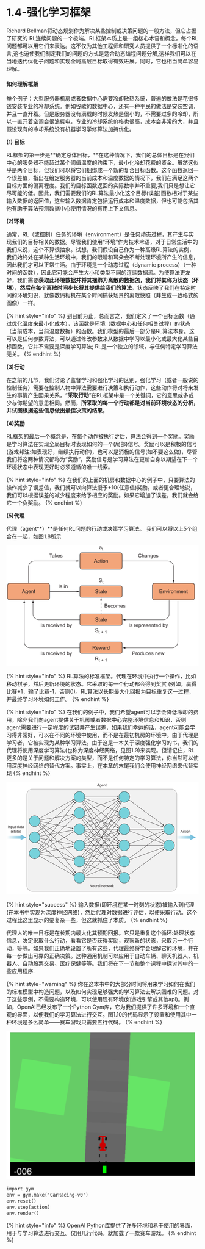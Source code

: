 # 1.4-强化学习框架

Richard Bellman将动态规划作为解决某些控制或决策问题的一般方法，但它占据了研究的 RL连续问题的一个极端。RL框架本质上是一组核心术语和概念，每个RL问题都可以用它们来表达。这不仅为其他工程师和研究人员提供了一个标准化的语言,这也迫使我们制定我们的问题的方式是适合动态编程问题分解,这样我们可以在当地迭代优化子问题和实现全局高层目标取得有效进展。同时，它也相当简单容易理解。

#### 如何理解框架

举个例子：大型服务器机房或者数据中心需要冷却散热系统，普遍的做法是花很多钱安装专业的冷却系统。例如谷歌的数据中心，还有一种平民的做法是安装空调，并且一直开着。但是服务器没有满载的时候发热是很小的，不需要过多的冷却，所以一直开着空调会很浪费电，专业的冷却系统价格也很高，成本会非常的大，并且假设现有的冷却系统没有机器学习学修算法加持优化。

**\(1\) 目标**

RL框架的第一步是**确定总体目标，**在这种情况下，我们的总体目标是在我们中心的服务器不能超过某个阈值温度的约束下，最小化冷却花费的资金。虽然这似乎是两个目标，但我们可以将它们捆绑成一个新的复合目标函数。这个函数返回一个误差值，指出在给定服务器的当前成本和温度数据的情况下，我们在满足这两个目标方面的偏离程度。我们的目标函数返回的实际数字并不重要;我们只是想让它尽可能的低。因此，我们需要我们的RL算法最小化这个目标\(误差\)函数相对于某些输入数据的返回值，这些输入数据肯定包括运行成本和温度数据，但也可能包括其他有助于算法预测数据中心使用情况的有用上下文信息。

**\(2\)环境**

通常，RL（或控制）任务的环境（environment）是任何动态过程，其产生与实现我们的目标相关的数据。尽管我们使用“环境”作为技术术语，对于日常生活中的我们来说，这个不算很抽象。试想，我们假设自己作为一种高级RL算法的实例，我们始终处在某种生活环境中，我们的眼睛和耳朵会不断处理环境所产生的信息，因此我们才可以正常生活。由于环境是一个动态过程（dynamic process）（一种时间的函数），因此它可能会产生大小和类型不同的连续数据流。为使算法更友好，我们需要**获取此环境数据并将其捆绑为离散的数据包，我们将其称为状态（环境），然后在每个离散时间步长将其提供给我们的算法**。状态反映了我们在特定时间的环境知识，就像数码相机在某个时间捕获场景的离散快照（并生成一致格式的图像）一样。

{% hint style="info" %}
到目前为止，总而言之，我们定义了一个目标函数（通过优化温度来最小化成本），该函数是环境（数据中心和任何相关过程）的状态（当前成本，当前温度数据）的函数。我们模型的最后一部分是RL算法本身。这可以是任何参数算法，可以通过修改参数来从数据中学习以最小化或最大化某些目标函数。它并不需要是深度学习算法; RL是一个独立的领域，与任何特定学习算法无关。
{% endhint %}

**\(3\)行动**

在之前的几节，我们讨论了监督学习和强化学习的区别，强化学习（或者一般说的控制任务）需要在控制人物中算法需要进行决策和执行动作，这些动作将对将来发生的事情产生因果关系，“**采取行动**”在RL框架中是一个关键词，它的意思或多或少与你期望的意思相同。然而，**所采取的每一个行动都是对当前环境状态的分析，并试图根据这些信息做出最佳决策的结果**。

**\(4\)奖励**

RL框架的最后一个概念是，在每个动作被执行之后，算法会得到一个奖励。奖励是学习算法在实现全局目标时表现如何的一个\(局部\)信号。奖励可以是积极的信号\(游戏邦注:如表现好，继续执行动作\)，也可以是消极的信号\(如不要这么做\)，尽管我们将这两种情况都称为“奖励”。奖励信号是学习算法在更新自身以期望在下一个环境状态中表现更好时必须遵循的唯一线索。

{% hint style="info" %}
在我们的上面的机房和数据中心的例子中，只要算法的操作减少了误差值，我们就可以向算法授予+10\(任意值\)奖励。或者更合理地说，我们可以根据误差的减少程度来给予相应的奖励。如果它增加了误差，我们就会给它一个负奖励。
{% endhint %}

**\(5\)代理**

代理（agent**）**是任何RL问题的行动或决策学习算法。 我们可以将以上5个组合在一起，如图1.8所示

![1.8](../../.gitbook/assets/image%20%2836%29.png)

{% hint style="info" %}
RL算法的标准框架。代理在环境中执行一个操作，比如移动棋子，然后更新环境的状态。它采取的每一个行动都会得到奖赏 \(例如，赢得比赛+1，输了比赛-1，否则0\)。RL算法以长期最大化回报为目标重复这一过程，并最终学习环境如何工作。
{% endhint %}

{% hint style="info" %}
在我们的例子中，我们希望agent可以学会降低冷却的费用，除非我们向agent提供关于机房或者数据中心完整环境信息和知识，否则agent需要进行一定程度的试错并产生误差，如果我们幸运的话，agent可能会学习得非常好，可以在不同的环境中使用，而不是在最初机房的环境中。由于代理是学习者，它被实现为某种学习算法。由于这是一本关于深度强化学习的书，我们的代理将使用深度学习算法\(也称为深度神经网络，见图1.9\)来实现。但请记住，RL更多的是关于问题和解决方案的类型，而不是任何特定的学习算法，你当然可以使用深度神经网络的替代方案。事实上，在本章的末尾我们会使用神经网络来代替实现
{% endhint %}

![1.9](../../.gitbook/assets/image%20%2838%29.png)

{% hint style="success" %}
输入数据\(即环境在某一时刻的状态\)被输入到代理\(在本书中实现为深度神经网络\)，然后代理对数据进行评估，以便采取行动。这个过程比这里显示的要复杂一些，但这就抓住了本质。
{% endhint %}

代理人的唯一目标是在长期内最大化其预期回报。它只是重复这个循环:处理状态信息，决定采取什么行动，看看它是否获得奖励，观察新的状态，采取另一个行动，等等。如果我们正确地设置了所有这些，代理最终将学会理解它的环境，并在每一步做出可靠的正确决策。这种通用机制可以应用于自动车辆、聊天机器人、机器人、自动股票交易、医疗保健等等。我们将在下一节和整个课程中探讨其中的一些应用程序.

{% hint style="warning" %}
你在这本书中的大部分时间将用来学习如何在我们的标准模型中构造问题，以及如何实现足够强大的学习算法去解决困难的问题。对于这些示例，不需要构造环境，可以使用现有环境\(如游戏引擎或其他api\)。例如，OpenAI已经发布了一个Python Gym库，它为我们提供了许多环境和一个直观的界面，以便我们的学习算法进行交互。图1.10的代码显示了设置和使用其中一种环境是多么简单——赛车游戏只需要五行代码。
{% endhint %}

![1.10](../../.gitbook/assets/image%20%2839%29.png)

```text
import gym
env = gym.make('CarRacing-v0')
env.reset()
env.step(action)
env.render()
```

{% hint style="info" %}
OpenAI Python库提供了许多环境和易于使用的界面，用于与学习算法进行交互。仅用几行代码，就加载了一款赛车游戏。
{% endhint %}



